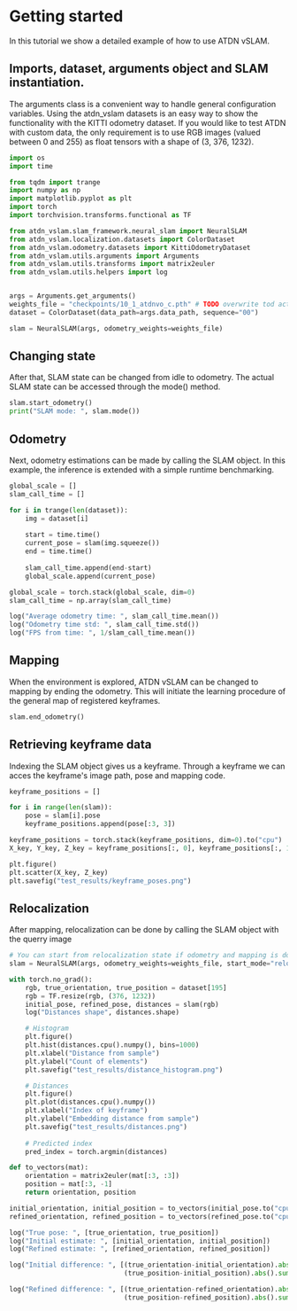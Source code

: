 # Getting started
In this tutorial we show a detailed example of how to use ATDN vSLAM.

## Imports, dataset, arguments object and SLAM instantiation.
The arguments class is a convenient way to handle general configuration variables.
Using the atdn_vslam datasets is an easy way to show the functionality with the KITTI odometry dataset. If you would like to test ATDN with custom data, the only requirement is to use RGB images (valued between 0 and 255) as float tensors with a shape of (3, 376, 1232).

```python
import os
import time

from tqdm import trange
import numpy as np
import matplotlib.pyplot as plt
import torch
import torchvision.transforms.functional as TF

from atdn_vslam.slam_framework.neural_slam import NeuralSLAM
from atdn_vslam.localization.datasets import ColorDataset
from atdn_vslam.odometry.datasets import KittiOdometryDataset
from atdn_vslam.utils.arguments import Arguments
from atdn_vslam.utils.transforms import matrix2euler
from atdn_vslam.utils.helpers import log


args = Arguments.get_arguments()
weights_file = "checkpoints/10_1_atdnvo_c.pth" # TODO overwrite tod actual
dataset = ColorDataset(data_path=args.data_path, sequence="00")

slam = NeuralSLAM(args, odometry_weights=weights_file)
```

## Changing state
After that, SLAM state can be changed from idle to odometry. The actual SLAM state can be accessed through the mode() method.

```python
slam.start_odometry()
print("SLAM mode: ", slam.mode())
```

## Odometry
Next, odometry estimations can be made by calling the SLAM object. In this example, the inference is extended with a simple runtime benchmarking.

```python
global_scale = []
slam_call_time = []

for i in trange(len(dataset)):
    img = dataset[i]
    
    start = time.time()
    current_pose = slam(img.squeeze())
    end = time.time()
    
    slam_call_time.append(end-start)
    global_scale.append(current_pose)

global_scale = torch.stack(global_scale, dim=0)
slam_call_time = np.array(slam_call_time)

log("Average odometry time: ", slam_call_time.mean())
log("Odometry time std: ", slam_call_time.std())
log("FPS from time: ", 1/slam_call_time.mean())
```

## Mapping
When the environment is explored, ATDN vSLAM can be changed to mapping by ending the odometry. This will initiate the learning procedure of the general map of registered keyframes.

```python
slam.end_odometry()
```

## Retrieving keyframe data
Indexing the SLAM object gives us a keyframe. Through a keyframe we can acces the keyframe's image path, pose and mapping code.

```python
keyframe_positions = []

for i in range(len(slam)):
    pose = slam[i].pose
    keyframe_positions.append(pose[:3, 3])

keyframe_positions = torch.stack(keyframe_positions, dim=0).to("cpu")
X_key, Y_key, Z_key = keyframe_positions[:, 0], keyframe_positions[:, 1], keyframe_positions[:, 2]

plt.figure()
plt.scatter(X_key, Z_key)
plt.savefig("test_results/keyframe_poses.png")
```

## Relocalization
After mapping, relocalization can be done by calling the SLAM object with the querry image

```python
# You can start from relocalization state if odometry and mapping is done in a previous run
slam = NeuralSLAM(args, odometry_weights=weights_file, start_mode="relocalization")

with torch.no_grad():
    rgb, true_orientation, true_position = dataset[195]
    rgb = TF.resize(rgb, (376, 1232))
    initial_pose, refined_pose, distances = slam(rgb)
    log("Distances shape", distances.shape)

    # Histogram
    plt.figure()
    plt.hist(distances.cpu().numpy(), bins=1000)
    plt.xlabel("Distance from sample")
    plt.ylabel("Count of elements")
    plt.savefig("test_results/distance_histogram.png")

    # Distances
    plt.figure()
    plt.plot(distances.cpu().numpy())
    plt.xlabel("Index of keyframe")
    plt.ylabel("Embedding distance from sample")
    plt.savefig("test_results/distances.png")
    
    # Predicted index
    pred_index = torch.argmin(distances)

def to_vectors(mat):
    orientation = matrix2euler(mat[:3, :3])
    position = mat[:3, -1]
    return orientation, position

initial_orientation, initial_position = to_vectors(initial_pose.to("cpu"))
refined_orientation, refined_position = to_vectors(refined_pose.to("cpu"))

log("True pose: ", [true_orientation, true_position])
log("Initial estimate: ", [initial_orientation, initial_position])
log("Refined estimate: ", [refined_orientation, refined_position])

log("Initial difference: ", [(true_orientation-initial_orientation).abs().sum(), 
                             (true_position-initial_position).abs().sum()])

log("Refined difference: ", [(true_orientation-refined_orientation).abs().sum(), 
                             (true_position-refined_position).abs().sum()])
```
